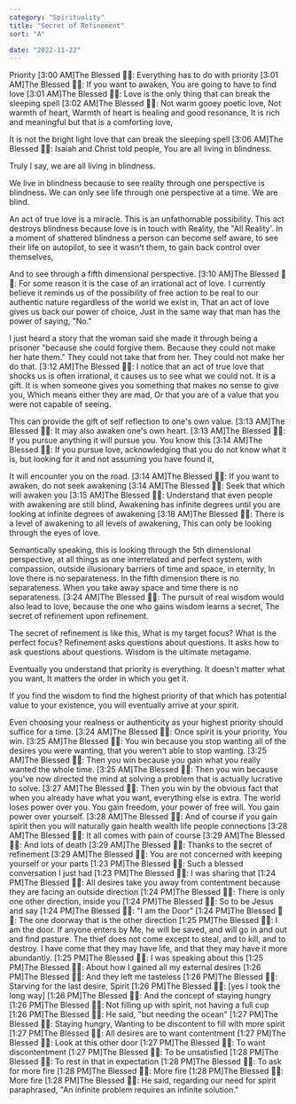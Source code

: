 ```yaml
---
category: "Spirituality" 
title: "Secret of Refinement"
sort: "A" 

date: "2022-11-22"
---
```


Priority
[3:00 AM]The Blessed 🧞✨: Everything has to do with priority
[3:01 AM]The Blessed 🧞✨: If you want to awaken, 
You are going to have to find love
[3:01 AM]The Blessed 🧞✨: Love is the only thing that can break the sleeping spell
[3:02 AM]The Blessed 🧞✨: Not warm gooey poetic love, 
Not warmth of heart, 
Warmth of heart is healing and good resonance, 
It is rich and meaningful but that is a comforting love, 

It is not the bright light love that can break the sleeping spell
[3:06 AM]The Blessed 🧞✨: Isaiah and Christ told people, 
You are all living in blindness. 

Truly I say, we are all living in blindness. 

We live in blindness because to see reality through one perspective is blindness. 
We can only see life through one perspective at a time. 
We are blind. 

An act of true love is a miracle. 
This is an unfathomable possibility. 
This act destroys blindness because love is in touch with Reality, the "All Reality'.
In a moment of shattered blindness a person can become self aware, to see their life on autopilot, to see it wasn't them, to gain back control over themselves,

And to see through a fifth dimensional perspective.
[3:10 AM]The Blessed 🧞✨: For some reason it is the case of an irrational act of love. 
I currently believe it reminds us of the possibility of free action to be real to our authentic nature 
regardless of the world we exist in, 
That an act of love gives us back our power of choice, 
Just in the same way that man has the power of saying, "No." 

I just heard a story that the woman said she made it through being a prisoner
"because she could forgive them. Because they could not make her hate them." They could not take that from her. They could not make her do that.
[3:12 AM]The Blessed 🧞✨: I notice that an act of true love that shocks us is often irrational, 
it causes us to see what we could not. 
It is a gift. 
It is when someone gives you something that makes no sense to give you, 
Which means either they are mad, 
Or that you are of a value that you were not capable of seeing. 

This can provide the gift of self reflection to one's own value.
[3:13 AM]The Blessed 🧞✨: It may also awaken one's own heart.
[3:13 AM]The Blessed 🧞✨: If you pursue anything it will pursue you. You know this
[3:14 AM]The Blessed 🧞✨: If you pursue love, acknowledging that you do not know what it is, but looking for it and not assuming you have found it, 

It will encounter you on the road.
[3:14 AM]The Blessed 🧞✨: If you want to awaken, do not seek awakening
[3:14 AM]The Blessed 🧞✨: Seek that which will awaken you
[3:15 AM]The Blessed 🧞✨: Understand that even people with awakening are still blind, 
Awakening has infinite degrees until you are looking at infinite degrees of awakening
[3:18 AM]The Blessed 🧞✨: There is a level of awakening to all levels of awakening, 
This can only be looking through the eyes of love.

Semantically speaking, this is looking through the 5th dimensional perspective, at all things as one interrelated and perfect system, with compassion, outside illusionary barriers of time and space, 
in eternity, 
In love there is no separateness. 
In the fifth dimension there is no separateness. 
When you take away space and time there is no separateness.
[3:24 AM]The Blessed 🧞✨: The pursuit of real wisdom would also lead to love, 
because the one who gains wisdom learns a secret, 
The secret of refinement upon refinement. 

The secret of refinement is like this, 
What is my target focus? 
What is the perfect focus? 
Refinement asks questions about questions. It asks how to ask questions about questions.
Wisdom is the ultimate metagame.

Eventually you understand that priority is everything. 
It doesn't matter what you want, 
It matters the order in which you get it. 

If you find the wisdom to find the highest priority of that which has potential value to your existence, 
you will eventually arrive at your spirit. 

Even choosing your realness or authenticity as your highest priority should suffice for a time.
[3:24 AM]The Blessed 🧞✨: Once spirit is your priority, 
You win.
[3:25 AM]The Blessed 🧞✨: You win because you stop wanting all of the desires you were wanting, that you weren't able to stop wanting.
[3:25 AM]The Blessed 🧞✨: Then you win because you gain what you really wanted the whole time.
[3:25 AM]The Blessed 🧞✨: Then you win because you've now directed the mind at solving a problem that is actually lucrative to solve.
[3:27 AM]The Blessed 🧞✨: Then you win by the obvious fact that when you already have what you want, 
everything else is extra. 
The world loses power over you. 
You gain freedom, your power of free will.
You gain power over yourself.
[3:28 AM]The Blessed 🧞✨: And of course if you gain spirit then you will naturally gain health wealth life people connections
[3:28 AM]The Blessed 🧞✨: It all comes with pain of course
[3:29 AM]The Blessed 🧞✨: And lots of death
[3:29 AM]The Blessed 🧞✨: Thanks to the secret of refinement
[3:29 AM]The Blessed 🧞✨: You are not concerned with keeping yourself or your parts
[1:23 PM]The Blessed 🧞✨: Such a blessed conversation I just had
[1:23 PM]The Blessed 🧞✨: I was sharing that
[1:24 PM]The Blessed 🧞✨: All desires take you away from contentment because they are facing an outside direction
[1:24 PM]The Blessed 🧞✨: There is only one other direction, inside you
[1:24 PM]The Blessed 🧞✨: So to be Jesus and say
[1:24 PM]The Blessed 🧞✨: "I am the Door"
[1:24 PM]The Blessed 🧞✨: The one doorway that is the other direction
[1:25 PM]The Blessed 🧞✨: I am the door. If anyone enters by Me, he will be saved, and will go in and out and find pasture.  The thief does not come except to steal, and to kill, and to destroy. I have come that they may have life, and that they may have it more abundantly.
[1:25 PM]The Blessed 🧞✨: I was speaking about this
[1:25 PM]The Blessed 🧞✨: About how I gained all my external desires
[1:26 PM]The Blessed 🧞✨: And they left me tasteless
[1:26 PM]The Blessed 🧞✨: Starving for the last desire, Spirit
[1:26 PM]The Blessed 🧞✨: [yes I took the long way]
[1:26 PM]The Blessed 🧞✨: And the concept of staying hungry
[1:26 PM]The Blessed 🧞✨: Not filling up with spirit, not having a full cup
[1:26 PM]The Blessed 🧞✨: He said, "but needing the ocean"
[1:27 PM]The Blessed 🧞✨: Staying hungry, 
Wanting to be discontent to fill with more spirit
[1:27 PM]The Blessed 🧞✨: All desires are to want contentment
[1:27 PM]The Blessed 🧞✨: Look at this other door
[1:27 PM]The Blessed 🧞✨: To want discontentment
[1:27 PM]The Blessed 🧞✨: To be unsatisfied
[1:28 PM]The Blessed 🧞✨: To rest in that in expectation
[1:28 PM]The Blessed 🧞✨: To ask for more fire
[1:28 PM]The Blessed 🧞✨: More fire
[1:28 PM]The Blessed 🧞✨: More fire
[1:28 PM]The Blessed 🧞✨: He said, regarding our need for spirit paraphrased, 
"An infinite problem requires an infinite solution."